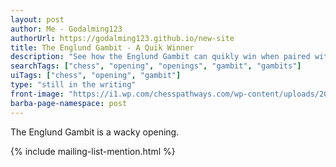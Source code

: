 ```yaml
---
layout: post
author: Me - Godalming123
authorUrl: https://godalming123.github.io/new-site
title: The Englund Gambit - A Quik Winner
description: "See how the Englund Gambit can quikly win when paired with a unknowing opponent"
searchTags: ["chess", "opening", "openings", "gambit", "gambits"]
uiTags: ["chess", "opening", "gambit"]
type: "still in the writing"
front-image: "https://i1.wp.com/chesspathways.com/wp-content/uploads/2019/10/49a.png?resize=300%2C300&ssl=1"
barba-page-namespace: post
---
```


The Englund Gambit is a wacky opening.

{% include mailing-list-mention.html %}
